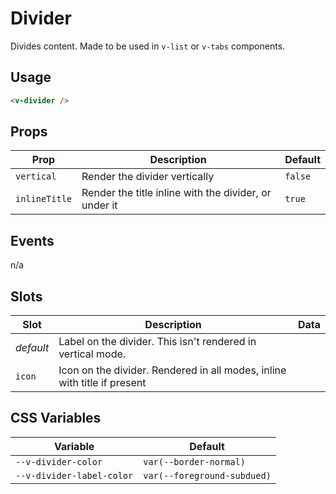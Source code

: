 # Divider

Divides content. Made to be used in `v-list` or `v-tabs` components.

## Usage

```html
<v-divider />
```

## Props

| Prop          | Description                                           | Default |
| ------------- | ----------------------------------------------------- | ------- |
| `vertical`    | Render the divider vertically                         | `false` |
| `inlineTitle` | Render the title inline with the divider, or under it | `true`  |

## Events

n/a

## Slots

| Slot      | Description                                                              | Data |
| --------- | ------------------------------------------------------------------------ | ---- |
| _default_ | Label on the divider. This isn't rendered in vertical mode.              |      |
| `icon`    | Icon on the divider. Rendered in all modes, inline with title if present |      |

## CSS Variables

| Variable                  | Default                     |
| ------------------------- | --------------------------- |
| `--v-divider-color`       | `var(--border-normal)`      |
| `--v-divider-label-color` | `var(--foreground-subdued)` |
